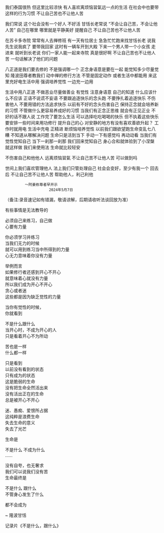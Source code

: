 我们泰国很热
但这里比较凉快
有人喜欢离烦恼習氣远一点的生活
在社会中也要带这样的行为习惯
不让自己苦也不让他人苦

我们常说
这个社会没有一个好人
不好活
甘恬长老常说
“不会让自己苦，不会让他人苦”
自己在哪里
哪里就是平静美好
提醒自己
不让自己苦也不让他人苦

在苏卡多寺院
常常有人去禅修班
有一天有位居士
急急忙忙跑来找甘恬长老
说我先生说我疯了
要带我回家
这时有一辆车开到大殿
下来一个男人带一个小女孩
走进来
就听到长老说
你们一家人能一起来寺院
真是很好啊
不让自己苦也不让他人苦
一句话解决了他们的问题

八正道是我们要去修的
不是强调哪一个
正念身语意是要在一起
能觉知多少尽量觉知
隆波田尊者教我们
动中禅的修行方法
不管是固定动作
或者生活中都能用
来这里充好电生活中用
强调培养觉性
一边充一边用

生活中用八正道
不做恶业尽量做善业
有觉性
注意身语意
自己的知道
什么应该什么不应该
正语不说谎不妄语
不要跟追逐快乐的念头跑
不要挣扎着追逐快乐
不伤害他人
不要用错的方法追求快乐
以前有不好的念头伤害自己
保持正念就会培养新的习惯
不管做什么更容易养成好的习惯
当我们有正念正思维
就会有正见正业
不好的话不跟人说
工作完了要怎么生活
可以选择吃吃喝喝的快乐
但不执着这些快乐
要安排一些时间来用功修行
提升自己的心
对安静的地方有没有喜欢善欲升起？
工作时就用电
生活中充电
正精进
断烦恼培养觉性
以前我们跟欲望跑生命变乱七八糟
不知道从哪解决问题
生命只是活到当下
手动一下有感觉吗
再动动看
当我们有觉性觉知自己
当下一刹那一刹那
我们回来觉知自己
身心合和就体验到了小涅槃
就这样做
我们来使用法
生命就比较轻安

不伤害自己和他他人
远离烦恼習氣
不让自己苦不让他人苦
可以做到吗

世间上我们喜欢管理他人
法上我们只管处理自己
社会会变好，至少有我一个
回去后
不让自己苦不让他人苦
帮助他人，利己利他

             ～阿姜栋尊者早开示
                        2024年5月7日

（备注:录音速记如有错漏，敬请谅解，后期请收听法谈回放为准）




有些事情是无法教导的  

必须自己来练习，自己做  
心要有力量  
  
你必须学习并练习  
当我们无力的时候  
就可以用到练习当中所得到的力量  
心无力意味着你没有力量  
  
  
举例而言  
如果修行者还感到开心不开心  
就意味着心就没有力量  
所以我们成为开心不开心  
贪心或者迷  
这些都是因为缺乏觉性的力量  
  
  
当你有觉性的时候，  
你就看到

不是什么跟什么  
当开心时，不成为开心的人  
只是看着开心不为所动

  

  

苦也是一样  
什么都一样 

只是看到  
以前没有看到的状态  
只有成为的状态  
这是脆弱的生命  
没有把生命全然活出来  
没有活出正在的生命  
总是被开心不开心 

迷、愚痴、爱恨所占据  
这纯粹是浪费生命  
失去生命的意义  
失去了光芒

  

  
生命是

不是什么 不成为什么  
……  
  
没有自夸，也无奢求  
我们可以说我们没有苦  
生命最终是

不是什么 跟什么  
不管身心发生了什么

都不会成为

  

  
~ 隆波甘恬

  

记录片《不是什么，跟什么》